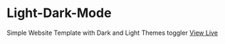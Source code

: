 # Light-Dark-Mode
Simple Website Template with Dark and Light Themes toggler
<a href='https://anu-prakash-19.github.io/Light-Dark-Mode/'> View Live</a>
